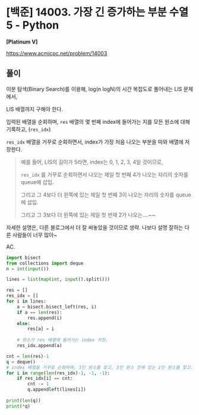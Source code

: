 # [백준] 14003. 가장 긴 증가하는 부분 수열 5 - Python

**[Platinum V]**



https://www.acmicpc.net/problem/14003



## 풀이

이분 탐색(Binary Search)를 이용해, log(n logN)의 시간 복잡도로 풀어내는 LIS 문제에서,

LIS 배열까지 구해야 한다.



입력된 배열을 순회하며, `res` 배열의 몇 번째 index에 들어가는 지를 모든 원소에 대해 기록하고, (`res_idx`)

`res_idx` 배열을 거꾸로 순회하면서, index가 가장 처음 나오는 부분을 따와 배열에 저장한다.

> 예를 들어, LIS의 길이가 5라면, index는 0, 1, 2, 3, 4일 것이므로,
>
> `res_idx` 를 거꾸로 순회하면서 나오는 제일 첫 번째 4가 나오는 자리의 숫자를 queue에 삽입.
>
> 그리고 그 4보다 더 왼쪽에 있는 제일 첫 번째 3이 나오는 자리의 숫자를 queue에 삽입.
>
> 그리고 그 3보다 더 왼쪽에 있는 제일 첫 번재 2가 나오는....~~



자세한 설명은, 다른 블로그에서 더 잘 써놓았을 것이므로 생략.
나보다 설명 잘하는 다른 사람들이 너무 많아~



AC.

```python
import bisect
from collections import deque
n = int(input())

lines = list(map(int, input().split()))

res = []
res_idx = []
for i in lines:
    a = bisect.bisect_left(res, i)
    if a == len(res):
        res.append(i)
    else:
        res[a] = i
        
    # 원소가 res 배열에 들어가는 index 저장.
    res_idx.append(a)

cnt = len(res)-1
q = deque()
# index 배열을 거꾸로 순회하며, 3인 원소를 찾고, 3인 원소 전에 있는 2인 원소를 찾고.. 반복.
for i in range(len(res_idx)-1, -1, -1):
    if res_idx[i] == cnt:
        cnt -= 1
        q.appendleft(lines[i])
        
print(len(q))
print(*q)
```

